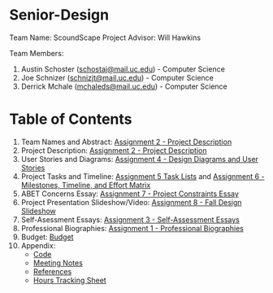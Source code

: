 # Senior-Design
Team Name: ScoundScape
Project Advisor: Will Hawkins

Team Members:
  1. Austin Schoster (schostaj@mail.uc.edu) - Computer Science
  2. Joe Schnizer (schnizjt@mail.uc.edu) - Computer Science
  3. Derrick Mchale (mchaleds@mail.uc.edu) - Computer Science

# Table of Contents
1. Team Names and Abstract: [Assignment 2 - Project Description](assignments/Assignment%202%20-%20Project%20Description/project-description.md)
3. Project Description: [Assignment 2 - Project Description](assignments/Assignment%202%20-%20Project%20Description/project-description.md)
4. User Stories and Diagrams: [Assignment 4 - Design Diagrams and User Stories](assignments/Assignment%204%20-%20Design%20Diagrams%20and%20User%20Stories)
5. Project Tasks and Timeline: [Assignment 5 Task Lists](assignments/Assignment%205%20-%20Task%20Lists/Tasklist.md) and [Assignment 6 - Milestones, Timeline, and Effort Matrix](/assignments/Assignment%206%20-%20Milestones,%20Timeline,%20and%20Effort%20Matrix/Milestones,%20Timeline%20and%20Effort%20Matrix.pdf)
6. ABET Concerns Essay: [Assignment 7 - Project Constraints Essay](assignments/Assignment%207%20-%20Project%20Constraints%20Essay/Constraint%20Essay.pdf)
7. Project Presentation Slideshow/Video: [Assignment 8 - Fall Design Slideshow](assignments/Assignment%208%20-%20Fall%20Design%20Slideshow)
8. Self-Asessment Essays: [Assignment 3 - Self-Assessment Essays](assignments/Assignment%203%20-%20Self-Assessment%20Essays)
9. Professional Biographies: [Assignment 1 - Professional Biographies](assignments/Assignment%201%20-%20Professional%20Biographies)
10. Budget: [Budget](Budget.md)
11. Appendix:
    - [Code](code/)
    - [Meeting Notes](assignments/Appendix%20Materials/SoundScape%20Project%20Meeting%20Notes.pdf)
    - [References](assignments/Appendix%20Materials/References.md)
    - [Hours Tracking Sheet](assignments/Appendix%20Materials/SoundScape%20Hours%20Tracking.xlsx)
